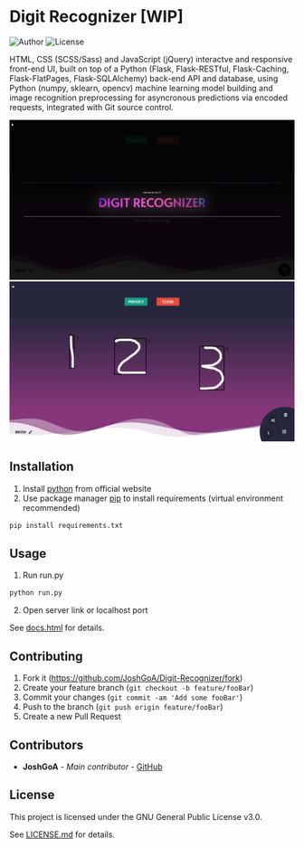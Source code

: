 # Digit Recognizer \[WIP]

![Author](https://img.shields.io/badge/author-JoshGoA-blue)
![License](https://img.shields.io/badge/license-GPL-green)

HTML, CSS (SCSS/Sass) and JavaScript (jQuery) interactve and responsive front-end UI, built on top of a Python (Flask, Flask-RESTful, Flask-Caching, Flask-FlatPages, Flask-SQLAlchemy) back-end API and database, using Python (numpy, sklearn, opencv) machine learning model building and image recognition preprocessing for asyncronous predictions via encoded requests, integrated with Git source control.

![screenshot(1)](screenshots/screenshot(1).png)
![screenshot(2)](screenshots/screenshot(2).png)

## Installation

1. Install [python](https://www.python.org/downloads/) from official website
2. Use package manager [pip](https://pip.pypa.io/en/stable/) to install requirements (virtual environment recommended)
```sh
pip install requirements.txt
```

## Usage

1. Run run.py
```python
python run.py
```
2. Open server link or localhost port

See [docs.html](https://github.com/JoshGoA/Digit-Recognizer/blob/master/src/static/pages/docs.html) for details.

## Contributing

1. Fork it (<https://github.com/JoshGoA/Digit-Recognizer/fork>)
2. Create your feature branch (`git checkout -b feature/fooBar`)
3. Commit your changes (`git commit -am 'Add some fooBar'`)
4. Push to the branch (`git push origin feature/fooBar`)
5. Create a new Pull Request

## Contributors

* **JoshGoA** - *Main contributor* - [GitHub](https://github.com/JoshGoA)

## License

This project is licensed under the GNU General Public License v3.0.

See [LICENSE.md](LICENSE.md) for details.
